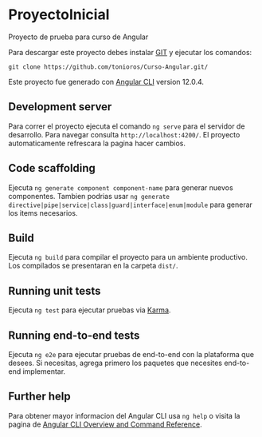 # ProyectoInicial

Proyecto de prueba para curso de Angular

Para descargar este proyecto debes instalar [GIT](https://git-scm.com/) y ejecutar los comandos:

`git clone https://github.com/tonioros/Curso-Angular.git/`

Este proyecto fue generado con [Angular CLI](https://github.com/angular/angular-cli) version 12.0.4.

## Development server

Para correr el proyecto ejecuta el comando `ng serve` para el servidor de desarrollo. Para navegar consulta `http://localhost:4200/`. El proyecto automaticamente refrescara la pagina hacer cambios.

## Code scaffolding

Ejecuta `ng generate component component-name` para generar nuevos componentes. Tambien podrias usar `ng generate directive|pipe|service|class|guard|interface|enum|module` para generar los items necesarios.

## Build

Ejecuta `ng build` para compilar el proyecto para un ambiente productivo. Los compilados se presentaran en la carpeta `dist/`.

## Running unit tests

Ejecuta `ng test` para ejecutar pruebas via [Karma](https://karma-runner.github.io).

## Running end-to-end tests

Ejecuta `ng e2e` para ejecutar pruebas de end-to-end con la plataforma que desees. Si necesitas, agrega primero los paquetes que necesites end-to-end implementar.

## Further help

Para obtener mayor informacion del Angular CLI usa `ng help` o visita la pagina de [Angular CLI Overview and Command Reference](https://angular.io/cli).
